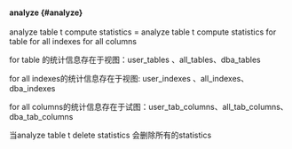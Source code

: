 #### analyze {#analyze}

analyze table t compute statistics = analyze table t compute statistics for table for all indexes for all columns

for table 的统计信息存在于视图：user_tables 、all_tables、dba_tables

for all indexes的统计信息存在于视图: user_indexes 、all_indexes、dba_indexes

for all columns的统计信息存在于试图：user_tab_columns、all_tab_columns、dba_tab_columns

当analyze table t delete statistics 会删除所有的statistics
